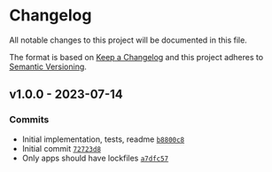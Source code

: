 # Changelog

All notable changes to this project will be documented in this file.

The format is based on [Keep a Changelog](https://keepachangelog.com/en/1.0.0/)
and this project adheres to [Semantic Versioning](https://semver.org/spec/v2.0.0.html).

## v1.0.0 - 2023-07-14

### Commits

- Initial implementation, tests, readme [`b8800c8`](https://github.com/inspect-js/typed-array-byte-length/commit/b8800c8f7f0fddd8744fd13dfa6239a504b4dc8d)
- Initial commit [`72723d8`](https://github.com/inspect-js/typed-array-byte-length/commit/72723d8f8fbff27d74b19f5e096d2eb2087d90dc)
- Only apps should have lockfiles [`a7dfc57`](https://github.com/inspect-js/typed-array-byte-length/commit/a7dfc57098655049b9c43cf1c3a39f24205821be)
